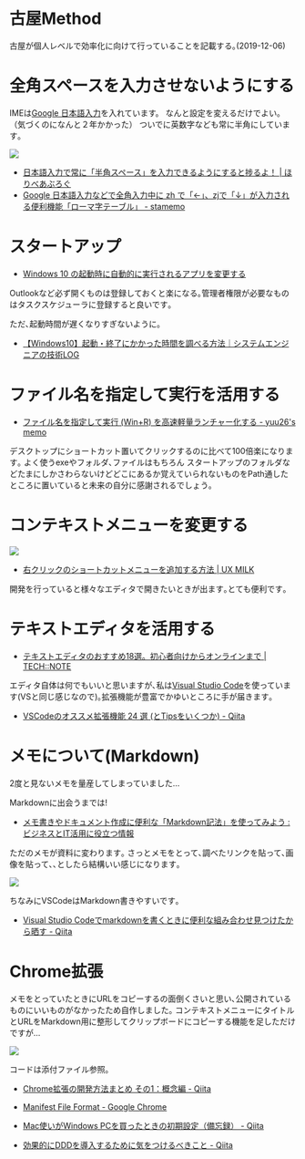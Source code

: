 # 古屋Method
古屋が個人レベルで効率化に向けて行っていることを記載する｡(2019-12-06)

# 全角スペースを入力させないようにする

IMEは[Google 日本語入力](https://www.google.co.jp/ime/)を入れています。
なんと設定を変えるだけでよい｡ （気づくのになんと２年かかった） ついでに英数字なども常に半角にしています｡

![](2019-12-06-22-57-34.png)

* [日本語入力で常に「半角スペース」を入力できるようにすると捗るよ！ | ほりべあぶろぐ](https://holybea.com/2015/08/26/ime-hankaku-space/)
* [Google 日本語入力などで全角入力中に zh で「←」、zjで「↓」が入力される便利機能「ローマ字テーブル」 - stamemo](http://stakiran.hatenablog.com/entry/2018/11/05/193017)

# スタートアップ
* [Windows 10 の起動時に自動的に実行されるアプリを変更する](https://support.microsoft.com/ja-jp/help/4026268/windows-10-change-startup-apps)

Outlookなど必ず開くものは登録しておくと楽になる｡管理者権限が必要なものはタスクスケジューラに登録すると良いです｡

ただ､起動時間が遅くなりすぎないように｡
* [【Windows10】起動・終了にかかった時間を調べる方法｜システムエンジニアの技術LOG](https://ko-log.net/tech-log/archives/13244648.html)


# ファイル名を指定して実行を活用する

* [ファイル名を指定して実行 (Win+R) を高速軽量ランチャー化する - yuu26's memo](https://blog.yuu26.com/entry/20171025/1508939566)

デスクトップにショートカット置いてクリックするのに比べて100倍楽になります｡
よく使うexeやフォルダ､ファイルはもちろん スタートアップのフォルダなどたまにしかさわらないけどどこにあるか覚えていられないものをPath通したところに置いていると未来の自分に感謝されるでしょう｡

# コンテキストメニューを変更する

![](2019-12-06-23-54-29.png)
* [右クリックのショートカットメニューを追加する方法 | UX MILK](https://uxmilk.jp/45337)

開発を行っていると様々なエディタで開きたいときが出ます｡とても便利です｡

# テキストエディタを活用する
* [テキストエディタのおすすめ18選。初心者向けからオンラインまで | TECH::NOTE](https://tech-camp.in/note/technology/58536/)

エディタ自体は何でもいいと思いますが､私は[Visual Studio Code](https://azure.microsoft.com/ja-jp/products/visual-studio-code/)を使っています(VSと同じ感じなので)｡拡張機能が豊富でかゆいところに手が届きます｡

* [VSCodeのオススメ拡張機能 24 選 (とTipsをいくつか) - Qiita](https://qiita.com/sensuikan1973/items/74cf5383c02dbcd82234)

# メモについて(Markdown)
2度と見ないメモを量産してしまっていました…

Markdownに出会うまでは!
* [メモ書きやドキュメント作成に便利な「Markdown記法」を使ってみよう : ビジネスとIT活用に役立つ情報](https://www.asobou.co.jp/blog/bussiness/markdown)

ただのメモが資料に変わります｡ さっとメモをとって､調べたリンクを貼って､画像を貼って､､としたら結構いい感じになります｡

![](2019-12-07-01-04-55.png)

ちなみにVSCodeはMarkdown書きやすいです｡

* [Visual Studio Codeでmarkdownを書くときに便利な組み合わせ見つけたから晒す - Qiita](https://qiita.com/RyoMa_0923/items/af883b6e50a957213d8a)


# Chrome拡張
メモをとっていたときにURLをコピーするの面倒くさいと思い､公開されているものにいいものがなかったため自作しました｡
コンテキストメニューにタイトルとURLをMarkdown用に整形してクリップボードにコピーする機能を足しただけですが…

![](2019-12-07-01-17-52.png)

コードは添付ファイル参照｡

* [Chrome拡張の開発方法まとめ その1：概念編 - Qiita](https://qiita.com/k7a/items/26d7a22233ecdf48fed8)

* [Manifest File Format - Google Chrome](https://developer.chrome.com/extensions/manifest)

* [Mac使いがWindows PCを買ったときの初期設定（備忘録） - Qiita](https://qiita.com/simochee/items/9ea5b1dfc0b6a9638a4c)

* [効果的にDDDを導入するために気をつけるべきこと - Qiita](https://qiita.com/kmdsbng/items/47e4f06998277747c946)
